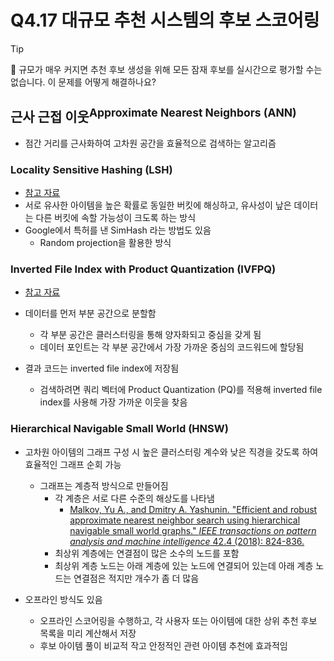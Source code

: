 # Q4.17 대규모 추천 시스템의 후보 스코어링

> [!Tip]
>
> 🙋  규모가 매우 커지면 추천 후보 생성을 위해 모든 잠재 후보를 실시간으로 평가할 수는 없습니다. 이 문제를 어떻게 해결하나요?

## 근사 근접 이웃<sup>Approximate Nearest Neighbors (ANN)</sup>

-   점간 거리를 근사화하여 고차원 공간을 효율적으로 검색하는 알고리즘

### Locality Sensitive Hashing (LSH)

-   [참고 자료](https://towardsdatascience.com/similarity-search-part-5-locality-sensitive-hashing-lsh-76ae4b388203)
-   서로 유사한 아이템을 높은 확률로 동일한 버킷에 해싱하고, 유사성이 낲은 데이터는 다른 버킷에 속할 가능성이 크도록 하는 방식
-   Google에서 특허를 낸 SimHash 라는 방법도 있음
    -   Random projection을 활용한 방식

### Inverted File Index with Product Quantization (IVFPQ)

-   [참고 자료](https://medium.com/etoai/product-quantization-compress-high-dimensional-vectors-dfcba98fab47)

-   데이터를 먼저 부분 공간으로 분할함
    -   각 부분 공간은 클러스터링을 통해 양자화되고 중심을 갖게 됨
    -   데이터 포인트는 각 부분 공간에서 가장 가까운 중심의 코드워드에 할당됨
-   결과 코드는 inverted file index에 저장됨
    -   검색하려면 쿼리 벡터에 Product Quantization (PQ)를 적용해 inverted file index를 사용해 가장 가까운 이웃을 찾음

### Hierarchical Navigable Small World (HNSW)

-   고차원 아이템의 그래프 구성 시 높은 클러스터링 계수와 낮은 직경을 갖도록 하여 효율적인 그래프 순회 가능
    -   그래프는 계층적 방식으로 만들어짐
        -   각 계층은 서로 다른 수준의 해상도를 나타냄
            -   [Malkov, Yu A., and Dmitry A. Yashunin. "Efficient and robust approximate nearest neighbor search using hierarchical navigable small world graphs." *IEEE transactions on pattern analysis and machine intelligence* 42.4 (2018): 824-836.](https://arxiv.org/pdf/1603.09320)
        -   최상위 계층에는 연결점이 많은 소수의 노드를 포함
        -   최상위 계층 노드는 아래 계층에 있는 노드에 연결되어 있는데 아래 계층 노드는 연결점은 적지만 개수가 좀 더 많음



-   오프라인 방식도 있음
    -   오프라인 스코어링을 수행하고, 각 사용자 또는 아이템에 대한 상위 추천 후보 목록을 미리 계산해서 저장
    -   후보 아이템 풀이 비교적 작고 안정적인 관련 아이템 추천에 효과적임